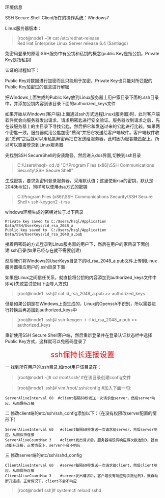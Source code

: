 环境信息

SSH Secure Shell Client所在的操作系统：Windows7

Linux服务器版本：
>[root@node1 ~]# cat /etc/redhat-release  <br>
Red Hat Enterprise Linux Server release 6.4 (Santiago)

免密码登录的原理:SSH服务中有公钥和私钥的概念(public Key是指公钥，Private Key是指私钥)

认证的过程如下：

Public Key对数据进行加密而且只能用于加密，Private Key也只能对所匹配的Public Key加密过的信息进行解密

把Windows上面生成的Public Key放到Linux服务器上用户家目录下面的.ssh目录中，并添加公钥内容到该目录下面的authorized_keys文件

如果开始从Windows(客户端)上面通过ssh方式远程Linux(服务器)时，此时客户端软件就会向服务器发出请求，请求用密匙进行安全验证。服务器收到请求之后，先在该服务器上的主目录下寻找公匙，然后把它和发送过来的公匙进行比较。如果两个密匙一致，服务器就用公匙加密“质询”并把它发送给客户端软件。客户端软件收到“质询”之后就可以用私匙解密再把它发送给服务器，此时因为密钥能匹配上，所以可以直接登录到Linux服务器

先找到SSH SecureShell的安装路径，然后进入dos界面,切换到ssh目录
>C:\Users\hsql> cd /d "C:\Program Files (x86)\SSH Communications Security\SSH Secure Shell"

生成密钥，要求免密码登录服务器，采用默认值；这里使用rsa的密钥，默认是2048bit(位)，同样可以使用dsa方式的密钥
>C:\Program Files (x86)\SSH Communications Security\SSH Secure Shell> ssh-keygen2 -t rsa

windows环境生成的密钥对位于以下目录
```
Private key saved to C:/Users/hsql/Application Data/SSH/UserKeys/id_rsa_2048_a
Public key saved to  C:/Users/hsql/Application Data/SSH/UserKeys/id_rsa_2048_a.pub
```

接着用密码的方式登录到Linux服务器的用户下，然后在用户的家目录下面创建.ssh目录(如果已经存在就不需要创建)

然后我们将Windows的UserKeys目录下的id_rsa_2048_a.pub文件上传到Linux服务器相应用户的.ssh目录下面

如果是Linux之间信任关系，就直接将公钥的内容添加到authorized_keys文件中即可(失败尝试使用下面导入方式)
>[root@node1 .ssh]# cat id_rsa_2048_a.pub >> authorized_keys

但是如果公钥是在Windows上面生成的，Linux的Openssh不识别，所以需要进行转换后再追加到authorized_keys中
>[root@node1 .ssh]# ssh-keygen -i -f id_rsa_2048_a.pub >> authorized_keys

重新使用SSH Secure Shell客户端，然后重新登录并在登录认证状态栏中选择Public Key方式，这样就可以免密码登录了

<font color=#FF0000 size=5> <p align="center">ssh保持长连接设置</p></font>

一 找到所在用户的.ssh目录,如root用户该目录在：
>[root@node1 ~]# cd /root/.ssh/   #在该目录创建config文件

>[root@node1 .ssh]# vim /root/.ssh/config   #加入下面一句:
```
ServerAliveInterval 60  #client每隔60秒发送一次请求给server，然后server响应，从而保持连接
```

二 修改client端的etc/ssh/ssh_config添加以下：（在没有权限改server配置的情形下）
```
ServerAliveInterval 60   #client每隔60秒发送一次请求给server，然后server响应，从而保持连接
ServerAliveCountMax 3    #client发出请求后，服务器端没有响应得次数达到3，就自动断开连接，正常情况下，server不会不响应
```

三 修改server端的etc/ssh/sshd_config
```
ClientAliveInterval 60   #server每隔60秒发送一次请求给client，然后client响应，从而保持连接
ClientAliveCountMax 3    #server发出请求后，客户端没有响应得次数达到3，就自动断开连接，正常情况下，client不会不响应
```

>[root@node1 ssh]# systemctl reload sshd
